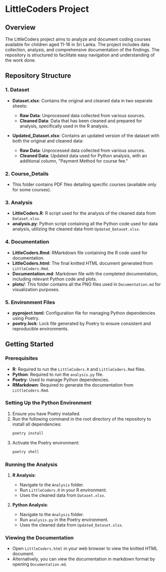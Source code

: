 # LittleCoders Project

## Overview
The LittleCoders project aims to analyze and document coding courses available for children aged 11-16 in Sri Lanka. The project includes data collection, analysis, and comprehensive documentation of the findings. The repository is structured to facilitate easy navigation and understanding of the work done.

## Repository Structure

### 1. Dataset
- **Dataset.xlsx**: Contains the original and cleaned data in two separate sheets:
  - **Raw Data**: Unprocessed data collected from various sources.
  - **Cleaned Data**: Data that has been cleaned and prepared for analysis, specifically used in the R analysis.

- **Updated_Dataset.xlsx**: Contains an updated version of the dataset with both the original and cleaned data:
  - **Raw Data**: Unprocessed data collected from various sources.
  - **Cleaned Data**: Updated data used for Python analysis, with an additional column, "Payment Method for course fee."

### 2. Course_Details
- This folder contains PDF files detailing specific courses (available only for some courses).

### 3. Analysis
- **LittleCoders.R**: R script used for the analysis of the cleaned data from `Dataset.xlsx`.
- **analysis.py**: Python script containing all the Python code used for data analysis, utilizing the cleaned data from `Updated_Dataset.xlsx`.

### 4. Documentation
- **LittleCoders.Rmd**: RMarkdown file containing the R code used for documentation.
- **LittleCoders.html**: The final knitted HTML document generated from `LittleCoders.Rmd`.
- **Documentation.md**: Markdown file with the completed documentation, including relevant Python code and plots.
- **plots/**: This folder contains all the PNG files used in `Documentation.md` for visualization purposes.

### 5. Environment Files
- **pyproject.toml**: Configuration file for managing Python dependencies using Poetry.
- **poetry.lock**: Lock file generated by Poetry to ensure consistent and reproducible environments.


## Getting Started

### Prerequisites
- **R**: Required to run the `LittleCoders.R` and `LittleCoders.Rmd` files.
- **Python**: Required to run the `analysis.py` file.
- **Poetry**: Used to manage Python dependencies.
- **RMarkdown**: Required to generate the documentation from `LittleCoders.Rmd`.

### Setting Up the Python Environment
1. Ensure you have Poetry installed.
2. Run the following command in the root directory of the repository to install all dependencies:
   ```bash
   poetry install
   ```
3. Activate the Poetry environment:
   ```bash
   poetry shell
   ```

### Running the Analysis
1. **R Analysis**:
   - Navigate to the `Analysis` folder.
   - Run `LittleCoders.R` in your R environment.
   - Uses the cleaned data from `Dataset.xlsx`.

2. **Python Analysis**:
   - Navigate to the `Analysis` folder.
   - Run `analysis.py` in the Poetry environment.
   - Uses the cleaned data from `Updated_Dataset.xlsx`.

### Viewing the Documentation
- Open `LittleCoders.html` in your web browser to view the knitted HTML document.
- Alternatively, you can view the documentation in markdown format by opening `Documentation.md`.

